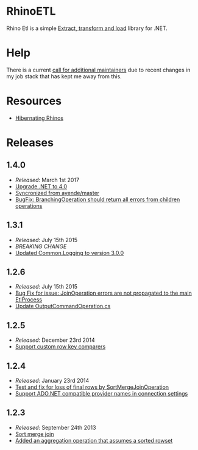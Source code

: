 # RhinoETL

Rhino Etl is a simple [Extract, transform and load](http://en.wikipedia.org/wiki/Extract,_transform,_load) library for .NET.

# Help

There is a current [call for additional maintainers](https://github.com/hibernating-rhinos/rhino-etl/issues/30) due to recent changes in my job stack that has kept me away from this.

# Resources

  * [Hibernating Rhinos](http://hibernatingrhinos.com/oss/rhino-etl)

# Releases

## 1.4.0

  * _Released_: March 1st 2017
  * [Upgrade .NET to 4.0](https://github.com/hibernating-rhinos/rhino-etl/commit/f8f73cdf1785c6e39c9d1d5cec642e7ec1c26bba)
  * [Syncronized from ayende/master](https://github.com/hibernating-rhinos/rhino-etl/commit/a783ad9489b4ce745c618a7703aef4aafb2fed3c)
  * [BugFix: BranchingOperation should return all errors from children operations](https://github.com/hibernating-rhinos/rhino-etl/pull/27)

## 1.3.1

  * _Released_: July 15th 2015
  * *BREAKING CHANGE*
  * [Updated Common.Logging to version 3.0.0](https://github.com/hibernating-rhinos/rhino-etl/pull/21)

## 1.2.6

  * _Released_: July 15th 2015
  * [Bug Fix for issue: JoinOperation errors are not propagated to the main EtlProcess](https://github.com/hibernating-rhinos/rhino-etl/pull/19)
  * [Update OutputCommandOperation.cs](https://github.com/hibernating-rhinos/rhino-etl/pull/22)

## 1.2.5

  * _Released_: December 23rd 2014
  * [Support custom row key comparers](https://github.com/hibernating-rhinos/rhino-etl/pull/17)

## 1.2.4

  * _Released_: January 23rd 2014
  * [Test and fix for loss of final rows by SortMergeJoinOperation](https://github.com/hibernating-rhinos/rhino-etl/pull/14)
  * [Support ADO.NET compatible provider names in connection settings](https://github.com/hibernating-rhinos/rhino-etl/pull/15)

## 1.2.3

  * _Released_: September 24th 2013
  * [Sort merge join](https://github.com/hibernating-rhinos/rhino-etl/pull/11)
  * [Added an aggregation operation that assumes a sorted rowset](https://github.com/hibernating-rhinos/rhino-etl/pull/10)

